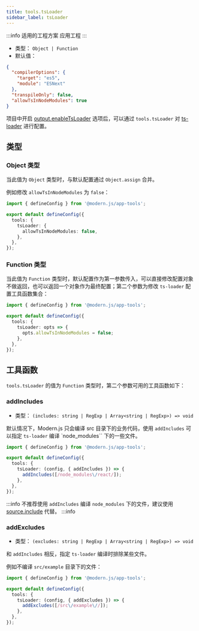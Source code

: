 ```yaml
---
title: tools.tsLoader
sidebar_label: tsLoader
---
```


:::info 适用的工程方案
应用工程
:::

- 类型： `Object | Function`
- 默认值：

```json
{
  "compilerOptions": {
    "target": "es5",
    "module": "ESNext"
  },
  "transpileOnly": false,
  "allowTsInNodeModules": true
}
```

项目中开启 [output.enableTsLoader](/docs/apis/config/output/enable-ts-loader) 选项后，可以通过
`tools.tsLoader` 对 [ts-loader](https://github.com/TypeStrong/ts-loader) 进行配置。

## 类型

### Object 类型

当此值为 `Object` 类型时，与默认配置通过 `Object.assign` 合并。

例如修改 `allowTsInNodeModules` 为 `false`：

```typescript title="modern.js.config.ts"
import { defineConfig } from '@modern.js/app-tools';

export default defineConfig({
  tools: {
    tsLoader: {
      allowTsInNodeModules: false,
    },
  },
});
```

### Function 类型

当此值为 `Function` 类型时，默认配置作为第一参数传入，可以直接修改配置对象不做返回，也可以返回一个对象作为最终配置；第二个参数为修改 `ts-loader` 配置工具函数集合：

```typescript title="modern.js.config.ts"
import { defineConfig } from '@modern.js/app-tools';

export default defineConfig({
  tools: {
    tsLoader: opts => {
      opts.allowTsInNodeModules = false;
    },
  },
});
```

## 工具函数

`tools.tsLoader` 的值为 `Function` 类型时，第二个参数可用的工具函数如下：

### addIncludes

- 类型： `(includes: string | RegExp | Array<string | RegExp>) => void`

默认情况下，Modern.js 只会编译 src 目录下的业务代码，使用 `addIncludes` 可以指定 `ts-loader` 编译 `node_modules`` 下的一些文件。

```typescript title="modern.js.config.ts"
import { defineConfig } from '@modern.js/app-tools';

export default defineConfig({
  tools: {
    tsLoader: (config, { addIncludes }) => {
      addIncludes([/node_modules\/react/]);
    },
  },
});
```

:::info
不推荐使用 `addIncludes` 编译 `node_modules` 下的文件，建议使用 [source.include](/docs/apis/config/source/include) 代替。
:::info

### addExcludes

- 类型： `(excludes: string | RegExp | Array<string | RegExp>) => void`

和 `addIncludes` 相反，指定 `ts-loader` 编译时排除某些文件。

例如不编译 `src/example` 目录下的文件：

```typescript title="modern.js.config.ts"
import { defineConfig } from '@modern.js/app-tools';

export default defineConfig({
  tools: {
    tsLoader: (config, { addExcludes }) => {
      addExcludes([/src\/example\//]);
    },
  },
});
```
